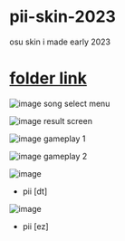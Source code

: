 # pii-skin-2023
osu skin i made early 2023 

# [folder link](https://drive.google.com/drive/folders/1O07cjyJu_vBR5DdYOpY7nGi65WlhbrBR?usp=sharing)
![image](https://media.discordapp.net/attachments/559987269466062860/1071668623791378432/screenshot3055.jpg?width=805&height=453)
song select menu

![image](https://media.discordapp.net/attachments/559987269466062860/1071668622818287716/screenshot3056.jpg?width=805&height=453)
result screen

![image](https://media.discordapp.net/attachments/559987269466062860/1071668623296446504/screenshot3053.jpg?width=805&height=453)
gameplay 1

![image](https://media.discordapp.net/attachments/559987269466062860/1071668623531319327/screenshot3054.jpg?width=805&height=453)
gameplay 2

![image](https://media.discordapp.net/attachments/559987269466062860/1071668623099318282/screenshot3057.jpg?width=805&height=453)
- pii [dt]

![image](https://media.discordapp.net/attachments/559987269466062860/1071897461968343132/screenshot3063.jpg?width=1202&height=676)
- pii [ez]
